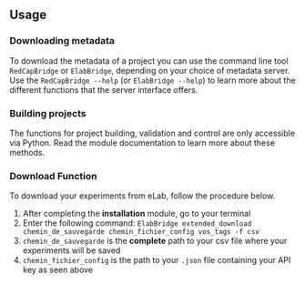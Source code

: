 ## Usage

### Downloading metadata

To download the metadata of a project you can use the command line tool `RedCapBridge` or `ElabBridge`, depending on your choice of metadata server. Use the `RedCapBridge --help` (or `ElabBridge --help`) to learn more about the different functions that the server interface offers.

### Building projects

The functions for project building, validation and control are only accessible via Python. Read the module documentation to learn more about these methods.

### Download Function

To download your experiments from eLab, follow the procedure below.

1. After completing the **installation** module, go to your terminal
2. Enter the following command:
`ElabBridge extended_download chemin_de_sauvegarde chemin_fichier_config vos_tags -f csv `
3. `chemin_de_sauvegarde` is the **complete** path to your csv file where your experiments will be saved
4. `chemin_fichier_config` is the path to your `.json` file containing your API key as seen above